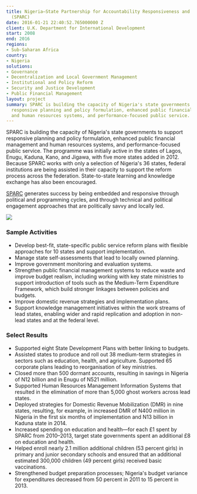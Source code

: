 ```yaml
---
title: Nigeria—State Partnership for Accountability Responsiveness and Capability
  (SPARC)
date: 2016-01-21 22:40:52.765000000 Z
client: U.K. Department for International Development
start: 2008
end: 2016
regions:
- Sub-Saharan Africa
country:
- Nigeria
solutions:
- Governance
- Decentralization and Local Government Management
- Institutional and Policy Reform
- Security and Justice Development
- Public Financial Management
layout: project
summary: SPARC is building the capacity of Nigeria's state governments to support
  responsive planning and policy formulation, enhanced public financial management
  and human resources systems, and performance-focused public service.
---
```


SPARC is building the capacity of Nigeria's state governments to support responsive planning and policy formulation, enhanced public financial management and human resources systems, and performance-focused public service. The programme was initially active in the states of Lagos, Enugu, Kaduna, Kano, and Jigawa, with five more states added in 2012. Because SPARC works with only a selection of Nigeria's 36 states, federal institutions are being assisted in their capacity to support the reform process across the federation. State-to-state learning and knowledge exchange has also been encouraged.

[SPARC][1] generates success by being embedded and responsive through political and programming cycles, and through technical and political engagement approaches that are politically savvy and locally led.

![][2]

###  Sample Activities

* Develop best-fit, state-specific public service reform plans with flexible approaches for 10 states and support implementation.
* Manage state self-assessments that lead to locally owned planning.
* Improve government monitoring and evaluation systems.
* Strengthen public financial management systems to reduce waste and improve budget realism, including working with key state ministries to support introduction of tools such as the Medium-Term Expenditure Framework, which build stronger linkages between policies and budgets.
* Improve domestic revenue strategies and implementation plans.
* Support knowledge management initiatives within the work streams of lead states, enabling wider and rapid replication and adoption in non-lead states and at the federal level.

###  Select Results

* Supported eight State Development Plans with better linking to budgets.
* Assisted states to produce and roll out 38 medium-term strategies in sectors such as education, health, and agriculture. Supported 65 corporate plans leading to reorganisation of key ministries.
* Closed more than 500 dormant accounts, resulting in savings in Nigeria of N12 billion and in Enugu of N521 million.
* Supported Human Resources Management Information Systems that resulted in the elimination of more than 5,000 ghost workers across lead states.
* Deployed strategies for Domestic Revenue Mobilization (DMR) in nine states, resulting, for example, in increased DMR of N400 million in Nigeria in the first six months of implementation and N13 billion in Kaduna state in 2014.
* Increased spending on education and health—for each £1 spent by SPARC from 2010–2013, target state governments spent an additional £8 on education and health.
* Helped enroll nearly 2.1 million additional children (53 percent girls) in primary and junior secondary schools and ensured that an additional estimated 300,000 children (49 percent girls) received basic vaccinations.
* Strengthened budget preparation processes; Nigeria's budget variance for expenditures decreased from 50 percent in 2011 to 15 percent in 2013.

[1]: http://www.sparc-nigeria.com/
[2]: /assets/images/projects/SPARCtax.jpg
